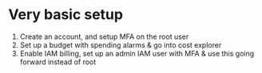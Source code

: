 # Very basic setup 
1. Create an account, and setup MFA on the root user
2. Set up a budget with spending alarms & go into cost explorer
3. Enable IAM billing, set up an admin IAM user with MFA & use this going forward instead of root
